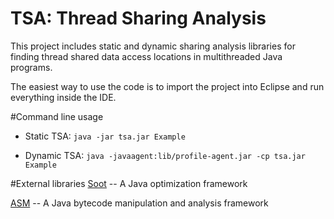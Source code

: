 # TSA: Thread Sharing Analysis
This project includes static and dynamic sharing analysis libraries for finding thread shared data access locations in multithreaded Java programs.

The easiest way to use the code is to import the project into Eclipse and run everything inside the IDE.

#Command line usage
* Static TSA:
`java -jar tsa.jar Example`

* Dynamic TSA:
`java -javaagent:lib/profile-agent.jar -cp tsa.jar Example`

#External libraries
[Soot](http://sable.github.io/soot/) -- A Java optimization framework

[ASM](http://asm.ow2.org/) -- A Java bytecode manipulation and analysis framework
